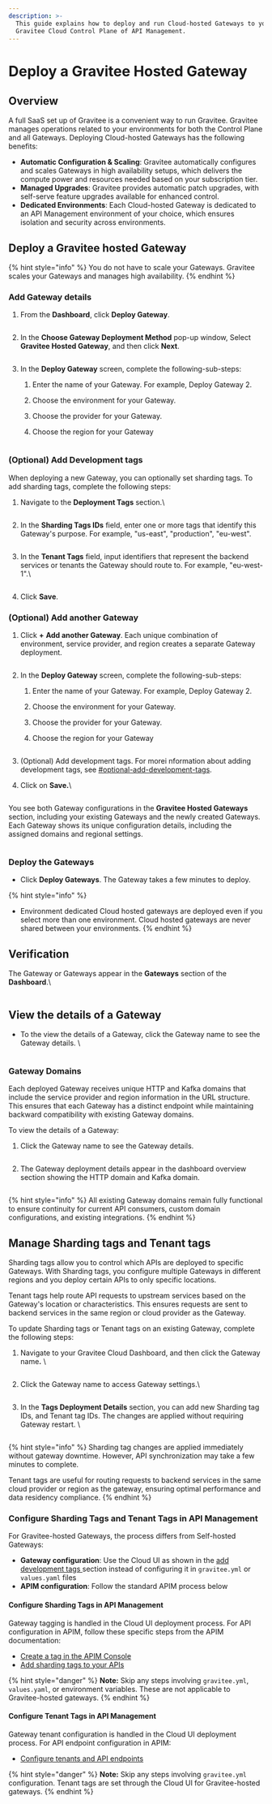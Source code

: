 ```yaml
---
description: >-
  This guide explains how to deploy and run Cloud-hosted Gateways to your
  Gravitee Cloud Control Plane of API Management.
---
```


# Deploy a Gravitee Hosted Gateway

## Overview

A full SaaS set up of Gravitee is a convenient way to run Gravitee. Gravitee manages operations related to your environments for both the Control Plane and all Gateways. Deploying Cloud-hosted Gateways has the following benefits:

* **Automatic Configuration & Scaling**: Gravitee automatically configures and scales Gateways in high availability setups, which delivers the compute power and resources needed based on your subscription tier.
* **Managed Upgrades**: Gravitee provides automatic patch upgrades, with self-serve feature upgrades available for enhanced control.
* **Dedicated Environments**: Each Cloud-hosted Gateway is dedicated to an API Management environment of your choice, which ensures isolation and security across environments.

## Deploy a Gravitee hosted Gateway

{% hint style="info" %}
You do not have to scale your Gateways. Gravitee scales your Gateways and manages high availability.
{% endhint %}

### Add Gateway details

1.  From the **Dashboard**, click **Deploy Gateway**.

    <figure><img src="../.gitbook/assets/5458CF8E-7FFE-4961-9EE5-761E3A3E75CB.jpeg" alt=""><figcaption></figcaption></figure>
2.  In the **Choose Gateway Deployment Method** pop-up window, Select **Gravitee Hosted Gateway**, and then click **Next**.

    <figure><img src="../.gitbook/assets/6E074878-3A2D-404F-920F-FFE8B74559CB_1_201_a.jpeg" alt=""><figcaption></figcaption></figure>
3. In the **Deploy Gateway** screen, complete the following-sub-steps:
   1. Enter the name of your Gateway. For example, Deploy Gateway 2.
   2. Choose the environment for your Gateway.&#x20;
   3. Choose the provider for your Gateway.
   4.  Choose the region for your Gateway

       <figure><img src="../.gitbook/assets/deploy-gateway-2.png" alt=""><figcaption></figcaption></figure>

### (Optional) Add Development tags

When deploying a new Gateway, you can optionally set sharding tags. To add sharding tags, complete the following steps:

1.  Navigate to the **Deployment Tags** section.\


    <figure><img src="../.gitbook/assets/deployment-tags-cloud-version.png" alt=""><figcaption></figcaption></figure>
2.  In the **Sharding Tags IDs** field, enter one or more tags that identify this Gateway's purpose. For example, "us-east", "production", "eu-west".

    <figure><img src="../.gitbook/assets/sharding-tag-ids-cloud.png" alt=""><figcaption></figcaption></figure>


3.  In the **Tenant Tags** field, input identifiers that represent the backend services or tenants the Gateway should route to. For example, "eu-west-1".\


    <figure><img src="../.gitbook/assets/tenant-tag-ids-description.png" alt=""><figcaption></figcaption></figure>
4. Click **Save**.&#x20;

### (Optional) Add another Gateway&#x20;

1. Click **+** **Add another Gateway**. Each unique combination of environment, service provider, and region creates a separate Gateway deployment.&#x20;

<figure><img src="../.gitbook/assets/add-another-gateway.png" alt=""><figcaption></figcaption></figure>

2. In the **Deploy Gateway** screen, complete the following-sub-steps:
   1. Enter the name of your Gateway. For example, Deploy Gateway 2.
   2. Choose the environment for your Gateway.&#x20;
   3. Choose the provider for your Gateway.
   4.  Choose the region for your Gateway

       <figure><img src="../.gitbook/assets/deploy-gateway-2.png" alt=""><figcaption></figcaption></figure>
3. (Optional) Add development tags. For morei nformation about adding development tags, see [#optional-add-development-tags](gravitee-hosted-gateways.md#optional-add-development-tags "mention").
4.  Click on **Save.**\


    <figure><img src="../.gitbook/assets/click-on-save.png" alt=""><figcaption></figcaption></figure>

You see both Gateway configurations in the **Gravitee Hosted Gateways** section, including your existing Gateways and the newly created Gateways. Each Gateway shows its unique configuration details, including the assigned domains and regional settings.

<figure><img src="../.gitbook/assets/two-deployed-gateways.png" alt=""><figcaption></figcaption></figure>

### Deploy the Gateways

* Click **Deploy Gateways**. The Gateway takes a few minutes to deploy.

{% hint style="info" %}
- Environment dedicated Cloud hosted gateways are deployed even if you select more than one environment. Cloud hosted gateways are never shared between your environments.
{% endhint %}

## Verification

The Gateway or Gateways appear in the **Gateways** section of the **Dashboard**.\


<figure><img src="../.gitbook/assets/image (3).png" alt=""><figcaption></figcaption></figure>

## View the details of a Gateway

*   To the view the details of a Gateway, click the Gateway name to see the Gateway details. \


    <figure><img src="../.gitbook/assets/image (2).png" alt=""><figcaption></figcaption></figure>

### Gateway Domains

Each deployed Gateway receives unique HTTP and Kafka domains that include the service provider and region information in the URL structure. This ensures that each Gateway has a distinct endpoint while maintaining backward compatibility with existing Gateway domains.

To view the details of a Gateway:&#x20;

1.  Click the Gateway name to see the Gateway details.&#x20;

    <figure><img src="../.gitbook/assets/viewing-gateway-domains.png" alt=""><figcaption></figcaption></figure>
2.  The Gateway deployment details appear in the dashboard overview section showing the HTTP domain and Kafka domain.&#x20;

    <figure><img src="../.gitbook/assets/gateway-deployment-details.png" alt=""><figcaption></figcaption></figure>

{% hint style="info" %}
All existing Gateway domains remain fully functional to ensure continuity for current API consumers, custom domain configurations, and existing integrations.
{% endhint %}

## Manage Sharding tags and Tenant tags&#x20;

Sharding tags allow you to control which APIs are deployed to specific Gateways. With Sharding tags, you configure multiple Gateways in different regions and you deploy certain APIs to only specific locations.

Tenant tags help route API requests to upstream services based on the Gateway's location or characteristics. This ensures requests are sent to backend services in the same region or cloud provider as the Gateway.

To update Sharding tags or Tenant tags on an existing Gateway, complete the following steps:

1.  Navigate to your Gravitee Cloud Dashboard, and then click the Gateway nam&#x65;**.** \


    <figure><img src="../.gitbook/assets/sharding-tags-gateway.png" alt=""><figcaption></figcaption></figure>
2.  Click the Gateway name to access Gateway settings.\


    <figure><img src="../.gitbook/assets/general-details.png" alt=""><figcaption></figcaption></figure>
3.  In the **Tags Deployment Details** section, you can add new Sharding tag IDs, and Tenant tag IDs. The changes are applied without requiring Gateway restart. \


    <figure><img src="../.gitbook/assets/add-more sharding-tag-ids-and-tenant-ids.png" alt=""><figcaption></figcaption></figure>

{% hint style="info" %}
Sharding tag changes are applied immediately without gateway downtime. However, API synchronization may take a few minutes to complete.

Tenant tags are useful for routing requests to backend services in the same cloud provider or region as the gateway, ensuring optimal performance and data residency compliance.
{% endhint %}

### Configure Sharding Tags and Tenant Tags in API Management

For Gravitee-hosted Gateways, the process differs from Self-hosted Gateways:

* **Gateway configuration**: Use the Cloud UI as shown in the [add development tags ](gravitee-hosted-gateways.md#optional-add-development-tags)section instead of configuring it in `gravitee.yml` or `values.yaml` files
* **APIM configuration**: Follow the standard APIM process below

#### Configure Sharding Tags in API Management

Gateway tagging is handled in the Cloud UI deployment process. For API configuration in APIM, follow these specific steps from the APIM documentation:

* [Create a tag in the APIM Console](https://documentation.gravitee.io/apim/configure-and-manage-the-platform/gravitee-gateway/sharding-tags#create-a-tag-in-the-apim-console)
* [Add sharding tags to your APIs](https://documentation.gravitee.io/apim/configure-and-manage-the-platform/gravitee-gateway/sharding-tags#add-sharding-tags-to-your-apis)

{% hint style="danger" %}
**Note:** Skip any steps involving `gravitee.yml`, `values.yaml`, or environment variables. These are not applicable to Gravitee-hosted gateways.
{% endhint %}

#### Configure Tenant Tags in API Management

Gateway tenant configuration is handled in the Cloud UI deployment process. For API endpoint configuration in APIM:

* [Configure tenants and API endpoints](https://documentation.gravitee.io/apim/configure-and-manage-the-platform/gravitee-gateway/tenants)

{% hint style="danger" %}
**Note:** Skip any steps involving `gravitee.yml` configuration. Tenant tags are set through the Cloud UI for Gravitee-hosted gateways.
{% endhint %}
